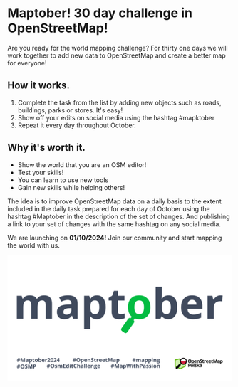 # Maptober! 30 day challenge in OpenStreetMap!

Are you ready for the world mapping challenge? For thirty one days we will work together to add new data to OpenStreetMap and create a better map for everyone!

## How it works.

1. Complete the task from the list by adding new objects such as roads, buildings, parks or stores. It's easy!
2. Show off your edits on social media using the hashtag #mapktober
3. Repeat it every day throughout October.

## Why it's worth it.

* Show the world that you are an OSM editor!
* Test your skills!
* You can learn to use new tools
* Gain new skills while helping others!
 
The idea is to improve OpenStreetMap data on a daily basis to the extent included in the daily task prepared for each day of October using the hashtag #Maptober in the description of the set of changes. And publishing a link to your set of changes with the same hashtag on any social media.

We are launching on **01/10/2024!** Join our community and start mapping the world with us.

![Logo](https://github.com/openstreetmap-polska/maptober/blob/main/src/img/hd_img_1.png)
